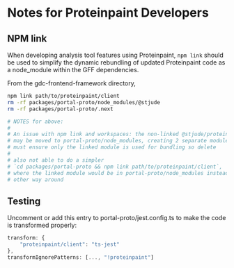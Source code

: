 # Notes for Proteinpaint Developers

## NPM link

When developing analysis tool features using Proteinpaint, `npm link`
should be used to simplify the dynamic rebundling of updated Proteinpaint
code as a node_module within the GFF dependencies.

From the gdc-frontend-framework directory,

```bash
npm link path/to/proteinpaint/client
rm -rf packages/portal-proto/node_modules/@stjude
rm -rf packages/portal-proto/.next

# NOTES for above:
#
# An issue with npm link and workspaces: the non-linked @stjude/proteinpaint-client package
# may be moved to portal-proto/node_modules, creating 2 separate modules of the same package,
# must ensure only the linked module is used for bundling so delete
#
# also not able to do a simpler
# `cd packages/portal-proto && npm link path/to/proteinpaint/client`,
# where the linked module would be in portal-proto/node_modules instead of the
# other way around
```

## Testing

Uncomment or add this entry to portal-proto/jest.config.ts to make the code is transformed properly:

```ts
transform: {
	"proteinpaint/client": "ts-jest"
},
transformIgnorePatterns: [..., "!proteinpaint"]

```
